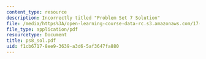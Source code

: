 ```yaml
---
content_type: resource
description: Incorrectly titled "Problem Set 7 Solution"
file: /media/https%3A/open-learning-course-data-rc.s3.amazonaws.com/17-872-quantitative-research-in-political-science-and-public-policy-spring-2004/f1cb67178ee93639a3d65af3647fa880_ps8_sol.pdf
file_type: application/pdf
resourcetype: Document
title: ps8_sol.pdf
uid: f1cb6717-8ee9-3639-a3d6-5af3647fa880
---
```

